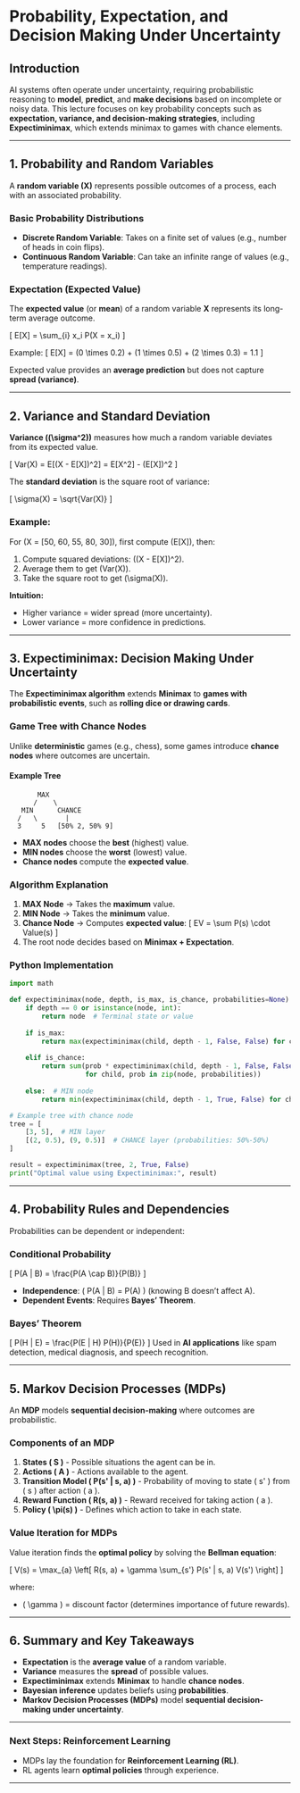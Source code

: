 # **Probability, Expectation, and Decision Making Under Uncertainty**

## **Introduction**
AI systems often operate under uncertainty, requiring probabilistic reasoning to **model**, **predict**, and **make decisions** based on incomplete or noisy data. This lecture focuses on key probability concepts such as **expectation, variance, and decision-making strategies**, including **Expectiminimax**, which extends minimax to games with chance elements.

---

## **1. Probability and Random Variables**
A **random variable (X)** represents possible outcomes of a process, each with an associated probability.

### **Basic Probability Distributions**
- **Discrete Random Variable**: Takes on a finite set of values (e.g., number of heads in coin flips).
- **Continuous Random Variable**: Can take an infinite range of values (e.g., temperature readings).

### **Expectation (Expected Value)**
The **expected value** (or **mean**) of a random variable **X** represents its long-term average outcome.

\[
E[X] = \sum_{i} x_i P(X = x_i)
\]

Example:
\[
E[X] = (0 \times 0.2) + (1 \times 0.5) + (2 \times 0.3) = 1.1
\]

Expected value provides an **average prediction** but does not capture **spread (variance)**.

---

## **2. Variance and Standard Deviation**
**Variance (\(\sigma^2\))** measures how much a random variable deviates from its expected value.

\[
Var(X) = E[(X - E[X])^2] = E[X^2] - (E[X])^2
\]

The **standard deviation** is the square root of variance:

\[
\sigma(X) = \sqrt{Var(X)}
\]

### **Example:**
For \(X = [50, 60, 55, 80, 30]\), first compute \(E[X]\), then:

1. Compute squared deviations: \((X - E[X])^2\).
2. Average them to get \(Var(X)\).
3. Take the square root to get \(\sigma(X)\).

**Intuition:**
- Higher variance = wider spread (more uncertainty).
- Lower variance = more confidence in predictions.

---

## **3. Expectiminimax: Decision Making Under Uncertainty**
The **Expectiminimax algorithm** extends **Minimax** to **games with probabilistic events**, such as **rolling dice or drawing cards**.

### **Game Tree with Chance Nodes**
Unlike **deterministic** games (e.g., chess), some games introduce **chance nodes** where outcomes are uncertain.

#### **Example Tree**
```
       MAX
      /    \
   MIN      CHANCE
  /   \       |  
  3     5   [50% 2, 50% 9]
```
- **MAX nodes** choose the **best** (highest) value.
- **MIN nodes** choose the **worst** (lowest) value.
- **Chance nodes** compute the **expected value**.

### **Algorithm Explanation**
1. **MAX Node** → Takes the **maximum** value.
2. **MIN Node** → Takes the **minimum** value.
3. **Chance Node** → Computes **expected value**:
   \[
   EV = \sum P(s) \cdot Value(s)
   \]
4. The root node decides based on **Minimax + Expectation**.

### **Python Implementation**
```python
import math

def expectiminimax(node, depth, is_max, is_chance, probabilities=None):
    if depth == 0 or isinstance(node, int):
        return node  # Terminal state or value
    
    if is_max:
        return max(expectiminimax(child, depth - 1, False, False) for child in node)
    
    elif is_chance:
        return sum(prob * expectiminimax(child, depth - 1, False, False) 
                   for child, prob in zip(node, probabilities))
    
    else:  # MIN node
        return min(expectiminimax(child, depth - 1, True, False) for child in node)

# Example tree with chance node
tree = [
    [3, 5],  # MIN layer
    [(2, 0.5), (9, 0.5)]  # CHANCE layer (probabilities: 50%-50%)
]

result = expectiminimax(tree, 2, True, False)
print("Optimal value using Expectiminimax:", result)
```

---

## **4. Probability Rules and Dependencies**
Probabilities can be dependent or independent:

### **Conditional Probability**
\[
P(A | B) = \frac{P(A \cap B)}{P(B)}
\]
- **Independence**: \( P(A | B) = P(A) \) (knowing B doesn’t affect A).
- **Dependent Events**: Requires **Bayes’ Theorem**.

### **Bayes’ Theorem**
\[
P(H | E) = \frac{P(E | H) P(H)}{P(E)}
\]
Used in **AI applications** like spam detection, medical diagnosis, and speech recognition.

---

## **5. Markov Decision Processes (MDPs)**
An **MDP** models **sequential decision-making** where outcomes are probabilistic.

### **Components of an MDP**
1. **States \( S \)** - Possible situations the agent can be in.
2. **Actions \( A \)** - Actions available to the agent.
3. **Transition Model \( P(s' | s, a) \)** - Probability of moving to state \( s' \) from \( s \) after action \( a \).
4. **Reward Function \( R(s, a) \)** - Reward received for taking action \( a \).
5. **Policy \( \pi(s) \)** - Defines which action to take in each state.

### **Value Iteration for MDPs**
Value iteration finds the **optimal policy** by solving the **Bellman equation**:

\[
V(s) = \max_{a} \left[ R(s, a) + \gamma \sum_{s'} P(s' | s, a) V(s') \right]
\]

where:
- \( \gamma \) = discount factor (determines importance of future rewards).

---

## **6. Summary and Key Takeaways**
- **Expectation** is the **average value** of a random variable.
- **Variance** measures the **spread** of possible values.
- **Expectiminimax** extends **Minimax** to handle **chance nodes**.
- **Bayesian inference** updates beliefs using **probabilities**.
- **Markov Decision Processes (MDPs)** model **sequential decision-making under uncertainty**.

---

### **Next Steps: Reinforcement Learning**
- MDPs lay the foundation for **Reinforcement Learning (RL)**.
- RL agents learn **optimal policies** through experience.

---
